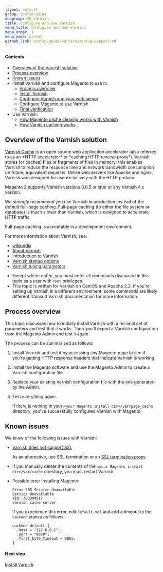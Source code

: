 ```yaml
---
layout: default
group: config-guide
subgroup: CM_Varnish
title: Configure and use Varnish
menu_title: Configure and use Varnish
menu_order: 1
menu_node: parent
github_link: config-guide/varnish/config-varnish.md
---
```



#### Contents
*	<a href="#config-varnish-over">Overview of the Varnish solution</a>
*	<a href="#config-varnish-process">Process overview</a>
*	<a href="#config-varnish-issues">Known issues</a>
*	Install Varnish and configure Magento to use it:
	*	<a href="#config-varnish-process">Process overview</a>
	*	<a href="{{ site.gdeurl }}config-guide/varnish/config-varnish-install.html">Install Varnish</a>
	*	<a href="{{ site.gdeurl }}config-guide/varnish/config-varnish-configure.html">Configure Varnish and your web server</a>
	*	<a href="{{ site.gdeurl }}config-guide/varnish/config-varnish-magento.html">Configure Magento to use Varnish</a>
	*	<a href="{{ site.gdeurl }}config-guide/varnish/config-varnish-final.html">Final verification</a>
*	Use Varnish:
	*	<a href="{{ site.gdeurl }}config-guide/varnish/use-varnish-cache.html">How Magento cache clearing works with Varnish</a>
	*	<a href="{{ site.gdeurl }}config-guide/varnish/use-varnish-cache-how.html">How Varnish caching works</a>

<h2 id="config-varnish-over">Overview of the Varnish solution</h2>
<a href="https://www.varnish-cache.org/" target="_blank">Varnish Cache</a> is an open source web application accelerator (also referred to as an *HTTP accelerator* or *caching HTTP reverse proxy*). Varnish stores (or caches) files or fragments of files in memory; this enables Varnish to reduce the response time and network bandwidth consumption on future, equivalent requests. Unlike web servers like Apache and nginx, Varnish was designed for use exclusively with the HTTP protocol.

Magento 2 supports Varnish versions 3.0.5 or later or any Varnish 4.x version.

<div class="bs-callout bs-callout-warning">
    <p>We <em>strongly recommend</em> you use Varnish in production instead of the default full-page caching. Full-page caching (to either the file system or database) is much slower than Varnish, which is designed to accelerate HTTP traffic.</p>
    <p>Full-page caching is acceptable in a development environment.</p>
</div>


For more information about Varnish, see:

*	<a href="https://en.wikipedia.org/wiki/Varnish_%28software%29" target="_blank">wikipedia</a>
*	<a href="https://www.varnish-cache.org/about" target="_blank">About Varnish</a>
*	<a href="https://www.varnish-software.com/book/4.0/chapters/Introduction.html#what-is-varnish" target="_blank">Introduction to Varnish</a>
*	<a href="https://www.varnish-cache.org/docs/trunk/reference/varnishd.html#ref-varnishd-options" target="_blank">Varnish startup options</a>
*	<a href="https://www.varnish-software.com/book/3/Tuning.html#threading-parameters" target="_blank">Varnish tuning parameters</a>

<div class="bs-callout bs-callout-info" id="info">
	<ul><li>Except where noted, you must enter all commands discussed in this topic as a user with <code>root</code> privileges.</li>
		<li>This topic is written for Varnish on CentOS and Apache 2.2. If you're setting up Varnish in a different environment, some commands are likely different. Consult Varnish documentation for more information.</li></ul>
</div>

<h2 id="config-varnish-process">Process overview</h2>
This topic discusses how to initially install Varnish with a minimal set of parameters and test that it works. Then you'll export a Varnish configuration from the Magento Admin and test it again.

The process can be summarized as follows:

1.	Install Varnish and test it by accessing any Magento page to see if you're getting HTTP response headers that indicate Varnish is working.
2.	Install the Magento software and use the Magento Admin to create a Varnish configuration file. 
3.	Replace your existing Varnish configuration file with the one generated by the Admin.
3.	Test everything again.

	If there is nothing in your `<your Magento install dir>/var/page_cache` directory, you've successfully configured Varnish with Magento!


<h2 id="config-varnish-issues">Known issues</h2>
We know of the following issues with Varnish:

*	<a href="https://www.varnish-cache.org/docs/3.0/phk/ssl.html" target="_blank">Varnish does not support SSL</a>

	As an alternative, use SSL termination or an <a href="https://en.wikipedia.org/wiki/TLS_termination_proxy" target="_blank">SSL termination proxy</a>.

*	If you manually delete the contents of the `<your Magento install dir>/var/cache` directory, you must restart Varnish.
*	Possible error installing Magento:

		Error 503 Service Unavailable
		Service Unavailable
		XID: 303394517
		Varnish cache server

	If you experience this error, edit `default.vcl` and add a timeout to the `backend` stanza as follows:

		backend default {
	      .host = "127.0.0.1";
	      .port = "8080";
	      .first_byte_timeout = 600s;
		}


#### Next step
<a href="{{ site.gdeurl }}config-guide/varnish/config-varnish-install.html">Install Varnish</a>